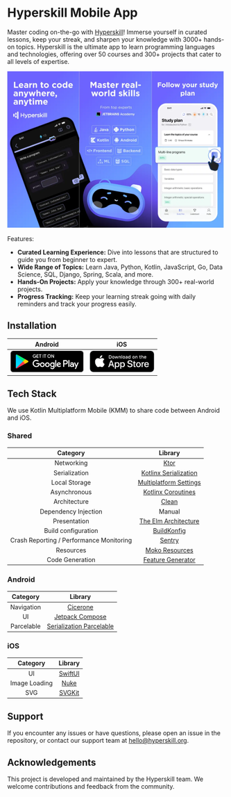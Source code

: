 # Hyperskill Mobile App

Master coding on-the-go with [Hyperskill](https://hyperskill.org/)! Immerse yourself in curated lessons, keep your streak, and sharpen your knowledge with 3000+ hands-on topics. Hyperskill is the ultimate app to learn programming languages and technologies, offering over 50 courses and 300+ projects that cater to all levels of expertise.

<img src="resources/screenshots/01.webp?raw=true" width="33%" alt="Learn to code anywhere, anytime" title="Learn to code anywhere, anytime"><img src="resources/screenshots/02.webp?raw=true" width="33%" alt="Master real-world skills" title="Master real-world skills"><img src="resources/screenshots/03.webp?raw=true" width="33%" alt="Follow your study plan" title="Follow your study plan">

Features:
* **Curated Learning Experience:** Dive into lessons that are structured to guide you from beginner to expert.
* **Wide Range of Topics:** Learn Java, Python, Kotlin, JavaScript, Go, Data Science, SQL, Django, Spring, Scala, and more.
* **Hands-On Projects:** Apply your knowledge through 300+ real-world projects.
* **Progress Tracking:** Keep your learning streak going with daily reminders and track your progress easily.

## Installation

|Android|iOS|
|:-:|:-:|
| [<img src="resources/badges/google-play.png" height="50">](https://play.google.com/store/apps/details?id=org.hyperskill.app.android) | [<img src="resources/badges/appstore.png" height="50">](https://apps.apple.com/app/my-hyperskill/id1637230833) |

## Tech Stack

We use Kotlin Multiplatform Mobile (KMM) to share code between Android and iOS.

### Shared

|Category|Library|
|:-:|:-:|
|Networking|[Ktor](https://github.com/ktorio/ktor)|
|Serialization|[Kotlinx Serialization](https://github.com/Kotlin/kotlinx.serialization)|
|Local Storage|[Multiplatform Settings](https://github.com/russhwolf/multiplatform-settings)|
|Asynchronous|[Kotlinx Coroutines](https://github.com/Kotlin/kotlinx.coroutines)|
|Architecture|[Clean](https://hackmd.io/@eadm/BJg82eA7N)|
|Dependency Injection|Manual|
|Presentation|[The Elm Architecture](https://github.com/eadm/AndroidKit/tree/master/presentation/presentation-redux)|
|Build configuration|[BuildKonfig](https://github.com/yshrsmz/BuildKonfig)|
|Crash Reporting / Performance Monitoring|[Sentry](https://sentry.io/)|
|Resources|[Moko Resources](https://github.com/icerockdev/moko-resources)|
|Code Generation|[Feature Generator](https://github.com/hyperskill/mobile-feature-template-plugin)|

### Android

|Category|Library|
|:-:|:-:|
|Navigation|[Cicerone](https://github.com/terrakok/Cicerone)|
|UI|[Jetpack Compose](https://developer.android.com/jetpack/compose)|
|Parcelable|[Serialization Parcelable](https://github.com/chRyNaN/serialization-parcelable)|


### iOS

|Category|Library|
|:-:|:-:|
|UI|[SwiftUI](https://developer.apple.com/xcode/swiftui/)|
|Image Loading|[Nuke](https://github.com/kean/Nuke)|
|SVG|[SVGKit](https://github.com/SVGKit/SVGKit)|

## Support

If you encounter any issues or have questions, please open an issue in the repository, or contact our support team at hello@hyperskill.org.

## Acknowledgements

This project is developed and maintained by the Hyperskill team. We welcome contributions and feedback from the community.

